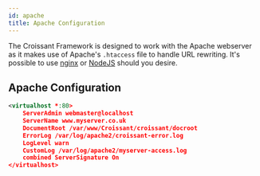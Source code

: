 ```yaml
---
id: apache
title: Apache Configuration
---
```

The Croissant Framework is designed to work with the Apache webserver as it makes use of Apache's `.htaccess` file to handle URL rewriting. It's possible to use [nginx](nginx) or [NodeJS](nodejs) should you desire.
## Apache Configuration
```xml
<virtualhost *:80>
	ServerAdmin webmaster@localhost
	ServerName www.myserver.co.uk
	DocumentRoot /var/www/Croissant/croissant/docroot
	ErrorLog /var/log/apache2/croissant-error.log
	LogLevel warn
	CustomLog /var/log/apache2/myserver-access.log
	combined ServerSignature On 
</virtualhost>
```